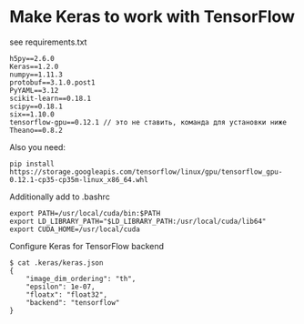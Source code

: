 # Make Keras to work with TensorFlow
see requirements.txt
```
h5py==2.6.0
Keras==1.2.0
numpy==1.11.3
protobuf==3.1.0.post1
PyYAML==3.12
scikit-learn==0.18.1
scipy==0.18.1
six==1.10.0
tensorflow-gpu==0.12.1 // это не ставить, команда для установки ниже
Theano==0.8.2
```
Also you need:
```
pip install https://storage.googleapis.com/tensorflow/linux/gpu/tensorflow_gpu-0.12.1-cp35-cp35m-linux_x86_64.whl
```
Additionally add to .bashrc
```
export PATH=/usr/local/cuda/bin:$PATH
export LD_LIBRARY_PATH="$LD_LIBRARY_PATH:/usr/local/cuda/lib64"
export CUDA_HOME=/usr/local/cuda
```

Configure Keras for TensorFlow backend
```
$ cat .keras/keras.json 
{ 
    "image_dim_ordering": "th",
    "epsilon": 1e-07, 
    "floatx": "float32", 
    "backend": "tensorflow"
}
```
